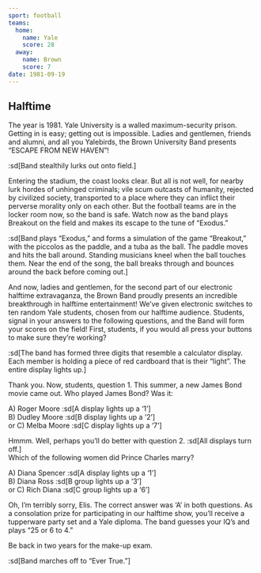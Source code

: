 ```yaml
---
sport: football
teams:
  home:
    name: Yale
    score: 28
  away:
    name: Brown
    score: 7
date: 1981-09-19
---
```


## Halftime

The year is 1981. Yale University is a walled maximum-security prison. Getting in is easy; getting out is impossible. Ladies and gentlemen, friends and alumni, and all you Yalebirds, the Brown University Band presents “ESCAPE FROM NEW HAVEN”!

:sd[Band stealthily lurks out onto field.]

Entering the stadium, the coast looks clear. But all is not well, for nearby lurk hordes of unhinged criminals; vile scum outcasts of humanity, rejected by civilized society, transported to a place where they can inflict their perverse morality only on each other. But the football teams are in the locker room now, so the band is safe. Watch now as the band plays Breakout on the field and makes its escape to the tune of “Exodus.”

:sd[Band plays “Exodus,” and forms a simulation of the game “Breakout,” with the piccolos as the paddle, and a tuba as the ball. The paddle moves and hits the ball around. Standing musicians kneel when the ball touches them. Near the end of the song, the ball breaks through and bounces around the back before coming out.]

And now, ladies and gentlemen, for the second part of our electronic halftime extravaganza, the Brown Band proudly presents an incredible breakthrough in halftime entertainment! We’ve given electronic switches to ten random Yale students, chosen from our halftime audience. Students, signal in your answers to the following questions, and the Band will form your scores on the field! First, students, if you would all press your buttons to make sure they’re working?

:sd[The band has formed three digits that resemble a calculator display. Each member is holding a piece of red cardboard that is their “light”. The entire display lights up.]

Thank you. Now, students, question 1. This summer, a new James Bond movie came out. Who played James Bond? Was it:

A) Roger Moore :sd[A display lights up a ‘1’]\
B) Dudley Moore :sd[B display lights up a ‘2’]\
or C) Melba Moore :sd[C display lights up a ‘7’]

Hmmm. Well, perhaps you’ll do better with question 2. :sd[All displays turn off.]\
 Which of the following women did Prince Charles marry?

A) Diana Spencer :sd[A display lights up a ‘1’]\
B) Diana Ross :sd[B group lights up a ‘3’]\
or C) Rich Diana :sd[C group lights up a ‘6’]

Oh, I’m terribly sorry, Elis. The correct answer was ‘A’ in both questions. As a consolation prize for participating in our halftime show, you’ll receive a tupperware party set and a Yale diploma. The band guesses your IQ’s and plays “25 or 6 to 4.”

Be back in two years for the make-up exam.

:sd[Band marches off to “Ever True.”]
